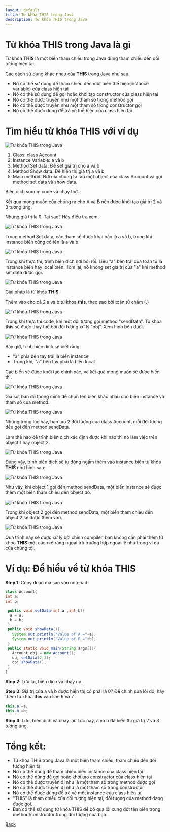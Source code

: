 ```yaml
---
layout: default
title: Từ khóa THIS trong Java
description: Từ khóa THIS trong Java
---
```


# Từ khóa THIS trong Java là gì
Từ khóa **THIS** là một biến tham chiếu trong Java dùng tham chiếu đến đối tượng hiện tại.

Các cách sử dụng khác nhau của **THIS** trong Java như sau:
- Nó có thể sử dụng để tham chiếu đến một biến thể hiện(instance variable) của class hiện tại
- Nó có thể sử dụng để gọi hoặc khởi tạo constructor của class hiện tại
- Nó có thể được truyền như một tham số trong method gọi
- Nó có thể được truyền như một tham số trong constructor gọi
- Nó có thể được dùng để trả về thể hiện của class hiện tại

# Tìm hiểu từ khóa THIS với ví dụ

![Từ khóa THIS trong Java](./images/java-this-keyword-1.png)

1. Class: class Account
2. Instance Variable: a và b
3. Method Set data: Để set giá trị cho a và b
4. Method Show data: Để hiển thị giá trị a và b
5. Main method: Nơi mà chúng ta tạo một object của class Account và gọi method set data và show data.

Biên dịch source code và chạy thử.

Kết quả mong muốn của chúng ra cho A và B nên được khởi tạo giá trị 2 và 3 tương ứng.

Nhưng giá trị là 0. Tại sao? Hãy điều tra xem.

![Từ khóa THIS trong Java](./images/java-this-keyword-2.png)

Trong method Set data, các tham số được khai báo là a và b, trong khi instance biến cũng có tên là a và b.

![Từ khóa THIS trong Java](./images/java-this-keyword-3.png)

Trong khi thực thi, trình biên dịch hơi bối rối. Liệu "a" bên trái của toán tử là instance biến hay local biến. Tóm lại, nó không set giá trị của "a" khi method set data được gọi.

![Từ khóa THIS trong Java](./images/java-this-keyword-4.png)

Giải pháp là từ khóa **THIS**.

Thêm vào cho cả 2 a và b từ khóa **this**, theo sao bởi toán tử chấm (**.**)

![Từ khóa THIS trong Java](./images/java-this-keyword-5.png)

Trong khi thực thi code, khi một đối tượng gọi method "sendData". Từ khóa **this** sẽ được thay thế bởi đối tượng xử lý "obj". Xem hình bên dưới.

![Từ khóa THIS trong Java](./images/java-this-keyword-6.png)

Bây giờ, trình biên dịch sẽ biết rằng:
- "a" phía bên tay trái là biến instance
- Trong khi, "a" bên tay phải là biến local

Các biến sẽ được khởi tạo chính xác, và kết quả mong muốn sẽ được hiển thị.

![Từ khóa THIS trong Java](./images/java-this-keyword-7.png)

Giả sử, bạn đủ thông minh để chọn tên biến khác nhau cho biến instance và tham số của method.

![Từ khóa THIS trong Java](./images/java-this-keyword-8.png)

Nhưng trong lúc này, bạn tạo 2 đối tượng của class Account, mỗi đối tượng đều gọi đến method sendData.

Làm thế nào để trình biên dịch xác định được khi nào thì nó làm việc trên object 1 hay object 2.

![Từ khóa THIS trong Java](./images/java-this-keyword-9.png)

Đúng vậy,  trình biên dịch sẽ tự động ngầm thêm vào instance biến từ khóa **THIS** như hình sau:

![Từ khóa THIS trong Java](./images/java-this-keyword-10.png)

Như vậy, khi object 1 gọi đến method sendData, một biến instance sẽ được thêm một biến tham chiếu đến object đó.

![Từ khóa THIS trong Java](./images/java-this-keyword-11.png)

Trong khi object 2 gọi đến method sendData, một biến tham chiếu đến object 2 sẽ được thêm vào.

![Từ khóa THIS trong Java](./images/java-this-keyword-12.png)

Quá trình này sẽ được xử lý bởi chính compiler, bạn không cần phải thêm từ khóa **THIS** một cách rõ ràng ngoại trừ trường hợp ngoại lệ như trong ví dụ của chúng tôi.

# Ví dụ: Để hiểu về từ khóa THIS
**Step 1**: Copy đoạn mã sau vào notepad:
```java
class Account{
int a;
int b;

 public void setData(int a ,int b){
  a = a;
  b = b;
 }
 public void showData(){
   System.out.println("Value of A ="+a);
   System.out.println("Value of B ="+b);
 }
 public static void main(String args[]){
   Account obj = new Account();
   obj.setData(2,3);
   obj.showData();
 }
}
```

**Step 2**: Lưu lại, biên dịch và chạy nó.

**Step 3**: Giá trị của a và b được hiển thị có phải là 0? Để chỉnh sửa lỗi đó, hãy thêm từ khóa **this** vào line 6 và 7
```java
this.a =a;
this.b =b;
```

**Step 4**: Lưu, biên dịch và chạy lại. Lúc này, a và b đã hiển thị giá trị 2 và 3 tương ứng.

# Tổng kết:
- Từ khóa THIS trong Java là một biến tham chiếu, tham chiếu đến đối tượng hiện tại
- Nó có thể dùng để tham chiếu biến instance của class hiện tại
- Nó có thể dùng để gọi hoặc khởi tạo constructor của class hiện tại
- Nó có thể được truyền đi như là một tham số trong method được gọi
- Nó có thể được truyền đi như là một tham số trong constructor
- Nó có thể được dùng để trả về một instance của class hiện tại
- "THIS" là tham chiếu của đối tượng hiện tại, đối tượng của method đang được gọi.
- Bạn có thể sử dung từ khóa THIS để bỏ qua lỗi xung đột tên biến trong method/constructor trong đối tượng của bạn.

[Back](./)
